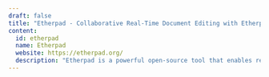 ```yaml
---
draft: false
title: "Etherpad - Collaborative Real-Time Document Editing with Etherpad: Perfect for Teams and Groups"
content:
  id: etherpad
  name: Etherpad
  website: https://etherpad.org/
  description: "Etherpad is a powerful open-source tool that enables real-time, collaborative document editing in your browser. Ideal for teams, students, and colleagues working together on the same document simultaneously."
---
```

